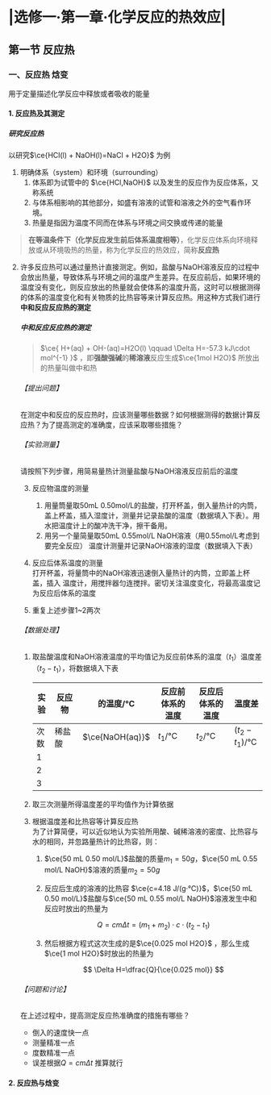 # |选修一·第一章·化学反应的热效应|

## 第一节 反应热

### 一、反应热 焓变

用于定量描述化学反应中释放或者吸收的能量

#### 1. 反应热及其测定

##### 研究反应热

以研究$\ce{HCl(l) + NaOH(l)=NaCl + H2O}$ 为例

1. 明确体系（system）和环境（surrounding）
   1. 体系即为试管中的 $\ce{HCl,NaOH}$ 以及发生的反应作为反应体系，又称系统
   2. 与体系相影响的其他部分，如盛有溶液的试管和溶液之外的空气看作环境。
   3. 热量是指因为温度不同而在体系与环境之间交换或传递的能量

> **在等温条件下（化学反应发生前后体系温度相等）**，化学反应体系向环境释放或从环境吸热的热量，称为化学反应的热效应，简称**反应热**

2. 许多反应热可以通过量热计直接测定。例如，盐酸与NaOH溶液反应的过程中会放出热量，导致体系与环境之间的温度产生差异。在反应前后，如果环境的温度没有变化，则反应放出的热量就会使体系的温度升高，这时可以根据测得的体系的温度变化和有关物质的比热容等来计算反应热。用这种方式我们进行**中和反应反应热的测定**
   
   ##### 中和反应反应热的测定
   
   > $\ce{ H+(aq) + OH-(aq)=H2O(l) \qquad \Delta H=-57.3 kJ\cdot mol^{-1} }$ ，即**强酸强碱**的**稀溶液**反应生成$\ce{1mol H2O}$ 所放出的热量叫做中和热
   
   ###### 【提出问题】
   
   在测定中和反应的反应热时，应该测量哪些数据？如何根据测得的数据计算反应热？为了提高测定的准确度，应该采取哪些措施？
   
   ###### 【实验测量】
   
      请按照下列步骤，用简易量热计测量盐酸与NaOH溶液反应前后的温度

      3. 反应物温度的测量  
         
         1. 用量筒量取50mL 0.50mol/L的盐酸，打开杯盖，倒入量热计的内筒，盖上杯盖，插入湿度计，测量并记录盐酸的温度（数据填入下表）。用水把温度计上的酸冲洗干净，擦干备用。
         2. 用另一个量简量取50mL 0.55mol/L NaOH溶液（用0.55mol/L考虑到要完全反应）
            温度计测量并记录NaOH溶液的湿度（数据填入下表）

      4. 反应后体系温度的测量  
         打开杯盖，将量筒中的NaOH溶液迅速倒入量热计的内筒，立即盖上杯盖，插入
         温度计，用搅拌器匀连搅拌。密切关注温度变化，将最高温度记为反应后体系的温度

      5. 重复上述步骤1~2两次

   ###### 【数据处理】

   1. 取盐酸温度和NaOH溶液温度的平均值记为反应前体系的温度（$t_1$）温度差（$t_2-t_1$），将数据填入下表  
      
      | 实验  | 反应物      | 的温度/℃           | 反应前体系的温度 | 反应后体系的温度 | 温度差           |
      | --- | -------- | --------------- | -------- | -------- | ------------- |
      | 次数  | 稀盐酸      | $\ce{NaOH(aq)}$ | $t_1/$℃  | $t_2/$℃  | $(t_2-t_1)/$℃ |
      | 1   | $\qquad$ | $\qquad$        | $\qquad$ | $\qquad$ | $\qquad$      |
      | 2   | $\qquad$ | $\qquad$        | $\qquad$ | $\qquad$ | $\qquad$      |
      | 3   | $\qquad$ | $\qquad$        | $\qquad$ | $\qquad$ | $\qquad$      |

   2. 取三次测量所得温度差的平均值作为计算依据

   3. 根据温度差和比热容等计算反应热  
      为了计算简便，可以近似地认为实验所用酸、碱稀溶液的密度、比热容与水的相同，并忽路量热计的比热容，则：  
      
      1. $\ce{50 mL 0.50 mol/L}$盐酸的质量$m_1=50g$，$\ce{50 mL 0.55 mol/L NaOH}$溶液的质量$m_2=50g$
      
      2. 反应后生成的溶液的比热容 $\ce{c=4.18 J/(g·℃)}$，$\ce{50 mL 0.50 mol/L}$盐酸与$\ce{50 mL 0.55 mol/L NaOH}$溶液发生中和反应时放出的热量为
         
         $$
         Q=cm\Delta t=(m_1+m_2) \cdot c \cdot (t_2-t_1)
         $$
      
      3. 然后根据方程式这次生成的是$\ce{0.025 mol H2O}$ ，那么生成$\ce{1 mol H2O}$时放出的热量为
         
         $$
         \Delta H=\dfrac{Q}{\ce{0.025 mol}}
         $$

   ###### 【问题和讨论】

   在上述过程中，提高测定反应热准确度的措施有哪些？

   - 倒入的速度快一点
   - 测量精准一点
   - 度数精准一点
   - 误差根据$Q=cm\Delta t$ 推算就行

#### 2. 反应热与焓变